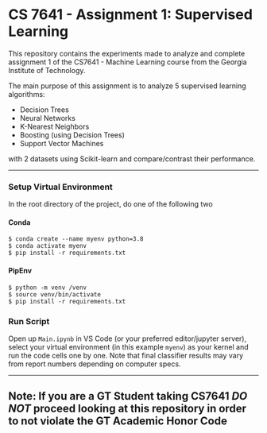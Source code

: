 # CS 7641 - Assignment 1: Supervised Learning 

This repository contains the experiments made to analyze and complete assignment 1 of the CS7641 - Machine Learning course from the Georgia Institute of Technology.

The main purpose of this assignment is to analyze 5 supervised learning algorithms:
* Decision Trees
* Neural Networks
* K-Nearest Neighbors
* Boosting (using Decision Trees)
* Support Vector Machines

with 2 datasets using Scikit-learn and compare/contrast their performance.

----

### Setup Virtual Environment

In the root directory of the project, do one of the following two

#### Conda

```shell
$ conda create --name myenv python=3.8
$ conda activate myenv
$ pip install -r requirements.txt
```

#### PipEnv

```shell
$ python -m venv /venv
$ source venv/bin/activate
$ pip install -r requirements.txt
```

### Run Script

Open up `Main.ipynb` in VS Code (or your preferred editor/jupyter server), select your virtual environment (in this example `myenv`) as your kernel and run the code cells one by one. Note that final classifier results may vary from report numbers depending on computer specs.

----

## Note: If you are a GT Student taking CS7641 **_DO NOT_** proceed looking at this repository in order to not violate the GT Academic Honor Code